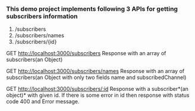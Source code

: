 ### This demo project implements following 3 APIs for getting subscribers information
1. /subscribers
2. /subscribers/names
3. /subscribers/{id}


GET
[http://localhost:3000/subscribers](http://localhost:3000/subscribers) Response with an array of subscribers(an Object)

GET
[http://localhost:3000/subscribers/names](http://localhost:3000/subscribers/names) Response with an array of subscribers(an
Object with only two fields name and subscribedChannel)

GET
[http://localhost:3000/subscribers/:id](http://localhost:3000/subscribers/:id) Response with a subscriber*(an object)* with given id. If there is some error in id then response with status code 400 and Error message.
